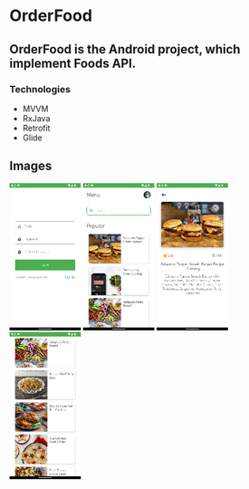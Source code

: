 # OrderFood

## OrderFood is the Android project, which implement Foods API.

### Technologies

* MVVM
* RxJava
* Retrofit
* Glide

## Images
![alt_text](https://github.com/ataballyyev/OrderFood/blob/main/app/src/main/res/drawable/src_1.png?raw=true)
![alt_text](https://github.com/ataballyyev/OrderFood/blob/main/app/src/main/res/drawable/src_2.png?raw=true)
![alt_text](https://github.com/ataballyyev/OrderFood/blob/main/app/src/main/res/drawable/src_3.png?raw=true)
![alt_text](https://github.com/ataballyyev/OrderFood/blob/main/app/src/main/res/drawable/src_4.png?raw=true)
